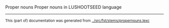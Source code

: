 Proper nouns
Proper nouns in LUSHOOTSEED language 



* * *
<small>This (part of) documentation was generated from [../src/fst/stems/propernouns.lexc](http://github.com/giellalt/lang-lut/blob/main/../src/fst/stems/propernouns.lexc)</small>